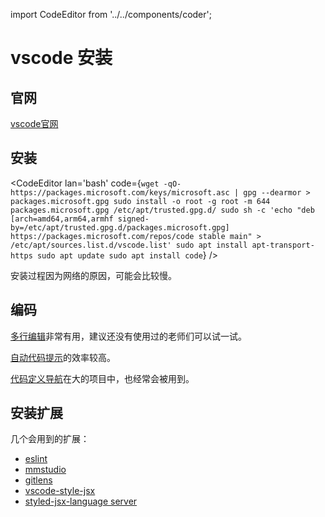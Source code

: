 import CodeEditor from '../../components/coder';

# vscode 安装

## 官网

[vscode官网](https://code.visualstudio.com/)

## 安装

<CodeEditor lan='bash' code={`wget -qO- https://packages.microsoft.com/keys/microsoft.asc | gpg --dearmor > packages.microsoft.gpg
sudo install -o root -g root -m 644 packages.microsoft.gpg /etc/apt/trusted.gpg.d/
sudo sh -c 'echo "deb [arch=amd64,arm64,armhf signed-by=/etc/apt/trusted.gpg.d/packages.microsoft.gpg] https://packages.microsoft.com/repos/code stable main" > /etc/apt/sources.list.d/vscode.list'
sudo apt install apt-transport-https
sudo apt update
sudo apt install code`} />

安装过程因为网络的原因，可能会比较慢。

## 编码

[多行编辑](https://code.visualstudio.com/docs/editor/codebasics#_multiple-selections-multicursor)非常有用，建议还没有使用过的老师们可以试一试。

[自动代码提示](https://code.visualstudio.com/docs/editor/intellisense)的效率较高。

[代码定义导航](https://code.visualstudio.com/docs/editor/editingevolved)在大的项目中，也经常会被用到。

## 安装扩展

几个会用到的扩展：

- [eslint](https://marketplace.visualstudio.com/items?itemName=dbaeumer.vscode-eslint)
- [mmstudio](https://marketplace.visualstudio.com/items?itemName=mm.mmstudio)
- [gitlens](https://marketplace.visualstudio.com/items?itemName=eamodio.gitlens)
- [vscode-style-jsx](https://marketplace.visualstudio.com/items?itemName=blanu.vscode-styled-jsx)
- [styled-jsx-language server](https://marketplace.visualstudio.com/items?itemName=Divlo.vscode-styled-jsx-languageserver)
